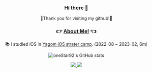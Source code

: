<div align="center">

### Hi there 👋
🎉Thank you for visiting my github!🎉
<br>

### 👉 [About Me!](https://www.notion.so/ILSeong-Yoon-b6ef09f9ff3c42728091428d527282fa?pvs=4) 👈

📚 I studied iOS in [Yagom iOS strater camp](https://www.yagom-academy.kr/). (2022-08 ~ 2023-02, 6m)
<br>

![oneStar92's GitHub stats](https://github-readme-stats.vercel.app/api?username=oneStar92&theme=transparent&show_icons=true)
<br>

<p>
  <a href="https://ios-ayaan.tistory.com/" target="_blank"><img src="https://img.shields.io/badge/Blog-FFFFFF?style=flat-square&logo=tistory&logoColor=black"/>
  <a href="mailto:onestar7984@gmail.com" target="_blank"><img src="https://img.shields.io/badge/onestar7984@gmail.com-EA4335?style=flat-square&logo=Gmail&logoColor=white"/></a>
</p>

</div>
